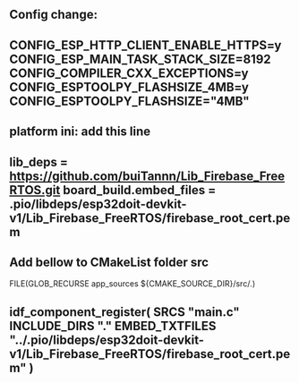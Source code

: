 Config change: 
---------------------------------------------------------------------------------------------------------
CONFIG_ESP_HTTP_CLIENT_ENABLE_HTTPS=y
CONFIG_ESP_MAIN_TASK_STACK_SIZE=8192
CONFIG_COMPILER_CXX_EXCEPTIONS=y
CONFIG_ESPTOOLPY_FLASHSIZE_4MB=y
CONFIG_ESPTOOLPY_FLASHSIZE="4MB"
---------------------------------------------------------------------------------------------------------

platform ini: add this line
---------------------------------------------------------------------------------------------------------
lib_deps = 
    https://github.com/buiTannn/Lib_Firebase_FreeRTOS.git
board_build.embed_files = .pio/libdeps/esp32doit-devkit-v1/Lib_Firebase_FreeRTOS/firebase_root_cert.pem
---------------------------------------------------------------------------------------------------------

Add bellow to CMakeList folder src 
---------------------------------------------------------------------------------------------------------
FILE(GLOB_RECURSE app_sources ${CMAKE_SOURCE_DIR}/src/*.*)

idf_component_register(
    SRCS "main.c"
    INCLUDE_DIRS "."
     EMBED_TXTFILES "../.pio/libdeps/esp32doit-devkit-v1/Lib_Firebase_FreeRTOS/firebase_root_cert.pem"
)
---------------------------------------------------------------------------------------------------------


